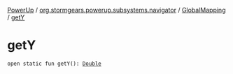 [PowerUp](../../index.md) / [org.stormgears.powerup.subsystems.navigator](../index.md) / [GlobalMapping](index.md) / [getY](./get-y.md)

# getY

`open static fun getY(): `[`Double`](https://kotlinlang.org/api/latest/jvm/stdlib/kotlin/-double/index.html)